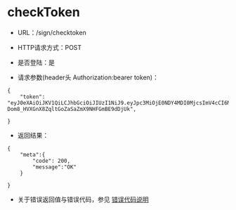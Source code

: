 # checkToken

- URL：/sign/checktoken

- HTTP请求方式：POST

- 是否登陆：是

- 请求参数(header头 Authorization:bearer token)：

```
{
    "token": "eyJ0eXAiOiJKV1QiLCJhbGciOiJIUzI1NiJ9.eyJpc3MiOjE0NDY4MDI0MjcsImV4cCI6MTQ0NjgwNjI1NSwiaWF0IjoxNDQ2ODA1NjU1LCJqdGkiOiIxNDQ2ODA1NjU1MzEwNSIsImRhdGEiOnsidWlkIjoxNDQ2ODAyNDI3fX0.qQC-Dom8_HVXGnX8ZqltGoZaSaZmX9NHFGmBE9dDjUk", 
      
}
```

- 返回结果：

```
{
    "meta":{
        "code": 200,
        "message":"OK"
    }
    
}
```

- 关于错误返回值与错误代码，参见 [错误代码说明](../README.md)
